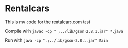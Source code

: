 # Rentalcars
This is my code for the rentalcars.com test

Compile with `javac -cp ".;../lib/gson-2.8.1.jar" *.java`

Run with `java -cp ".;../lib/gson-2.8.1.jar" Main`
